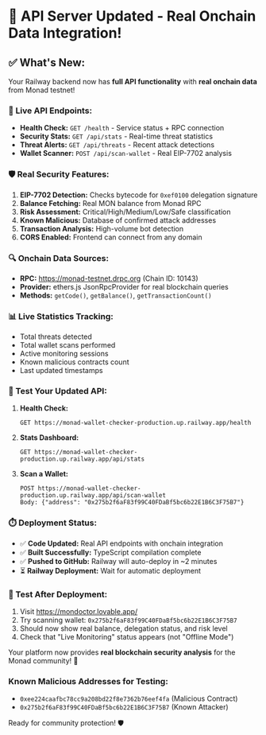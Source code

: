 # 🚀 API Server Updated - Real Onchain Data Integration!

## ✅ What's New:
Your Railway backend now has **full API functionality** with **real onchain data** from Monad testnet!

### 🔗 Live API Endpoints:
- **Health Check:** `GET /health` - Service status + RPC connection
- **Security Stats:** `GET /api/stats` - Real-time threat statistics  
- **Threat Alerts:** `GET /api/threats` - Recent attack detections
- **Wallet Scanner:** `POST /api/scan-wallet` - Real EIP-7702 analysis

### 🛡️ Real Security Features:
1. **EIP-7702 Detection:** Checks bytecode for `0xef0100` delegation signature
2. **Balance Fetching:** Real MON balance from Monad RPC
3. **Risk Assessment:** Critical/High/Medium/Low/Safe classification
4. **Known Malicious:** Database of confirmed attack addresses
5. **Transaction Analysis:** High-volume bot detection
6. **CORS Enabled:** Frontend can connect from any domain

### 🔍 Onchain Data Sources:
- **RPC:** https://monad-testnet.drpc.org (Chain ID: 10143)
- **Provider:** ethers.js JsonRpcProvider for real blockchain queries
- **Methods:** `getCode()`, `getBalance()`, `getTransactionCount()`

### 📊 Live Statistics Tracking:
- Total threats detected
- Total wallet scans performed  
- Active monitoring sessions
- Known malicious contracts count
- Last updated timestamps

### 🎯 Test Your Updated API:

1. **Health Check:**
   ```
   GET https://monad-wallet-checker-production.up.railway.app/health
   ```

2. **Stats Dashboard:**
   ```
   GET https://monad-wallet-checker-production.up.railway.app/api/stats
   ```

3. **Scan a Wallet:**
   ```
   POST https://monad-wallet-checker-production.up.railway.app/api/scan-wallet
   Body: {"address": "0x275b2f6aF83f99C40FDaBf5bc6b22E1B6C3F75B7"}
   ```

### ⏱️ Deployment Status:
- ✅ **Code Updated:** Real API endpoints with onchain integration
- ✅ **Built Successfully:** TypeScript compilation complete
- ✅ **Pushed to GitHub:** Railway will auto-deploy in ~2 minutes
- ⏳ **Railway Deployment:** Wait for automatic deployment

### 🧪 Test After Deployment:
1. Visit https://mondoctor.lovable.app/
2. Try scanning wallet: `0x275b2f6aF83f99C40FDaBf5bc6b22E1B6C3F75B7`
3. Should now show real balance, delegation status, and risk level
4. Check that "Live Monitoring" status appears (not "Offline Mode")

Your platform now provides **real blockchain security analysis** for the Monad community! 🌟

### Known Malicious Addresses for Testing:
- `0xee224caafbc78cc9a208bd22f8e7362b76eef4fa` (Malicious Contract)
- `0x275b2f6aF83f99C40FDaBf5bc6b22E1B6C3F75B7` (Known Attacker)

Ready for community protection! 🛡️